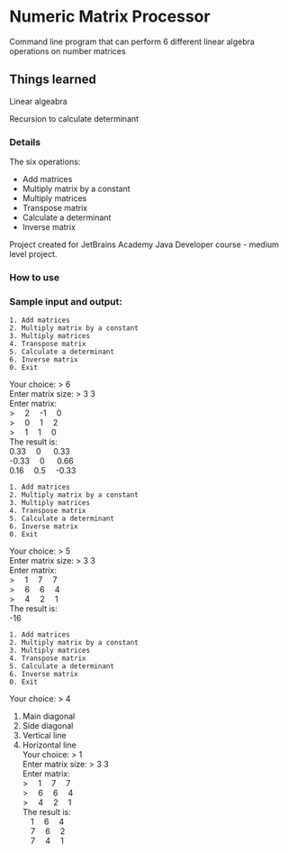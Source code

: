 # Numeric Matrix Processor

Command line program that can perform 6 different linear algebra operations on number matrices

## Things learned

Linear algeabra

Recursion to calculate determinant

### Details

The six operations:

* Add matrices
* Multiply matrix by a constant
* Multiply matrices
* Transpose matrix
* Calculate a determinant
* Inverse matrix

Project created for JetBrains Academy Java Developer course - medium level project.

### How to use

### Sample input and output:
```
1. Add matrices
2. Multiply matrix by a constant
3. Multiply matrices
4. Transpose matrix
5. Calculate a determinant
6. Inverse matrix
0. Exit
```
Your choice: > 6\
Enter matrix size: > 3 3\
Enter matrix:\
\> &emsp;2 &emsp;-1 &emsp;0\
\> &emsp;0 &emsp;1 &emsp;2\
\> &emsp;1 &emsp;1 &emsp;0\
The result is:\
  0.33   &emsp;0  &emsp; 0.33\
-0.33   &emsp;0  &emsp; 0.66\
  0.16   &emsp;0.5 &emsp;-0.33
 ```
1. Add matrices
2. Multiply matrix by a constant
3. Multiply matrices
4. Transpose matrix
5. Calculate a determinant
6. Inverse matrix
0. Exit
```
Your choice: > 5\
Enter matrix size: > 3 3\
Enter matrix:\
\> &emsp;1 &emsp;7 &emsp;7\
\> &emsp;6 &emsp;6 &emsp;4\
\> &emsp;4 &emsp;2 &emsp;1\
The result is:\
-16
 ```
1. Add matrices
2. Multiply matrix by a constant
3. Multiply matrices
4. Transpose matrix
5. Calculate a determinant
6. Inverse matrix
0. Exit
```
Your choice: > 4

1. Main diagonal
2. Side diagonal
3. Vertical line
4. Horizontal line\
Your choice: > 1\
Enter matrix size: > 3 3\
Enter matrix:\
\> &emsp;1 &emsp;7 &emsp;7\
\> &emsp;6 &emsp;6 &emsp;4\
\> &emsp;4 &emsp;2 &emsp;1\
The result is:\
&emsp;1 &emsp;6 &emsp;4\
&emsp;7 &emsp;6 &emsp;2\
&emsp;7 &emsp;4 &emsp;1

